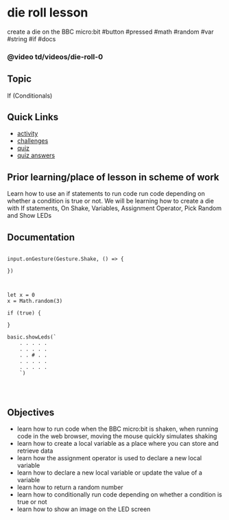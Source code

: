 # die roll lesson

create a die on the BBC micro:bit #button #pressed #math #random #var #string #if #docs

### @video td/videos/die-roll-0

## Topic

If (Conditionals)

## Quick Links

* [activity](/microbit/lessons/die-roll/activity)
* [challenges](/microbit/lessons/die-roll/challenges)
* [quiz](/microbit/lessons/die-roll/quiz)
* [quiz answers](/microbit/lessons/die-roll/quiz-answers)

## Prior learning/place of lesson in scheme of work

Learn how to use an if statements to run code run code depending on whether a condition is true or not. We will be learning how to create a die with If statements, On Shake, Variables, Assignment Operator, Pick Random and Show LEDs

## Documentation

```docs

input.onGesture(Gesture.Shake, () => {

})



let x = 0
x = Math.random(3)

if (true) {

}

basic.showLeds(`
    . . . . .
    . . . . .
    . . # . .
    . . . . .
    . . . . .
    `)




```

## Objectives

* learn how to run code when the BBC micro:bit is shaken, when running code in the web browser, moving the mouse quickly simulates shaking
* learn how to create a local variable as a place where you can store and retrieve data
* learn how the assignment operator is used to declare a new local variable
* learn how to declare a new local variable or update the value of a variable
* learn how to return a random number
* learn how to conditionally run code depending on whether a condition is true or not
* learn how to show an image on the LED screen
